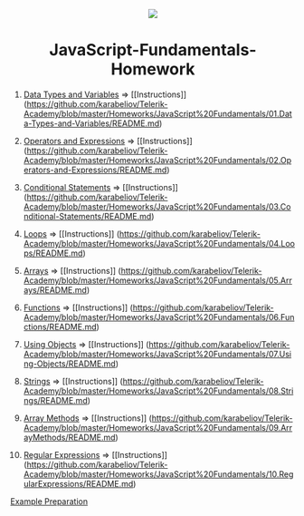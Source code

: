 <p align="center"><a href="http://academy.telerik.com/"><img src="https://github.com/karabeliov/Telerik-Academy/blob/master/Homeworks/C%231/07.Exam-preparation/Telerik.png" /></a></p>

<h1 align="center">JavaScript-Fundamentals-Homework</h1>

01. [Data Types and Variables](https://github.com/karabeliov/Telerik-Academy/tree/master/Homeworks/JavaScript%20Fundamentals/01.Data-Types-and-Variables)     => [[Instructions]] (https://github.com/karabeliov/Telerik-Academy/blob/master/Homeworks/JavaScript%20Fundamentals/01.Data-Types-and-Variables/README.md)

02. [Operators and Expressions](https://github.com/karabeliov/Telerik-Academy/tree/master/Homeworks/JavaScript%20Fundamentals/02.Operators-and-Expressions)     => [[Instructions]] (https://github.com/karabeliov/Telerik-Academy/blob/master/Homeworks/JavaScript%20Fundamentals/02.Operators-and-Expressions/README.md)

03. [Conditional Statements](https://github.com/karabeliov/Telerik-Academy/tree/master/Homeworks/JavaScript%20Fundamentals/03.Conditional-Statements)     => [[Instructions]] (https://github.com/karabeliov/Telerik-Academy/blob/master/Homeworks/JavaScript%20Fundamentals/03.Conditional-Statements/README.md)

04. [Loops](https://github.com/karabeliov/Telerik-Academy/tree/master/Homeworks/JavaScript%20Fundamentals/04.Loops)     => [[Instructions]] (https://github.com/karabeliov/Telerik-Academy/blob/master/Homeworks/JavaScript%20Fundamentals/04.Loops/README.md)

05. [Arrays](https://github.com/karabeliov/Telerik-Academy/tree/master/Homeworks/JavaScript%20Fundamentals/05.Arrays)     => [[Instructions]] (https://github.com/karabeliov/Telerik-Academy/blob/master/Homeworks/JavaScript%20Fundamentals/05.Arrays/README.md)

06. [Functions](https://github.com/karabeliov/Telerik-Academy/tree/master/Homeworks/JavaScript%20Fundamentals/06.Functions)     => [[Instructions]] (https://github.com/karabeliov/Telerik-Academy/blob/master/Homeworks/JavaScript%20Fundamentals/06.Functions/README.md)

07. [Using Objects](https://github.com/karabeliov/Telerik-Academy/tree/master/Homeworks/JavaScript%20Fundamentals/07.Using-Objects)     => [[Instructions]] (https://github.com/karabeliov/Telerik-Academy/blob/master/Homeworks/JavaScript%20Fundamentals/07.Using-Objects/README.md)

08. [Strings](https://github.com/karabeliov/Telerik-Academy/tree/master/Homeworks/JavaScript%20Fundamentals/08.Strings)     => [[Instructions]] (https://github.com/karabeliov/Telerik-Academy/blob/master/Homeworks/JavaScript%20Fundamentals/08.Strings/README.md)

09. [Array Methods](https://github.com/karabeliov/Telerik-Academy/tree/master/Homeworks/JavaScript%20Fundamentals/09.ArrayMethods)     => [[Instructions]] (https://github.com/karabeliov/Telerik-Academy/blob/master/Homeworks/JavaScript%20Fundamentals/09.ArrayMethods/README.md)

10. [Regular Expressions](https://github.com/karabeliov/Telerik-Academy/tree/master/Homeworks/JavaScript%20Fundamentals/10.RegularExpressions)     => [[Instructions]] (https://github.com/karabeliov/Telerik-Academy/blob/master/Homeworks/JavaScript%20Fundamentals/10.RegularExpressions/README.md)

[Example Preparation](https://github.com/karabeliov/Telerik-Academy/tree/master/Homeworks/JavaScript%20Fundamentals/Exam-Preparation)

